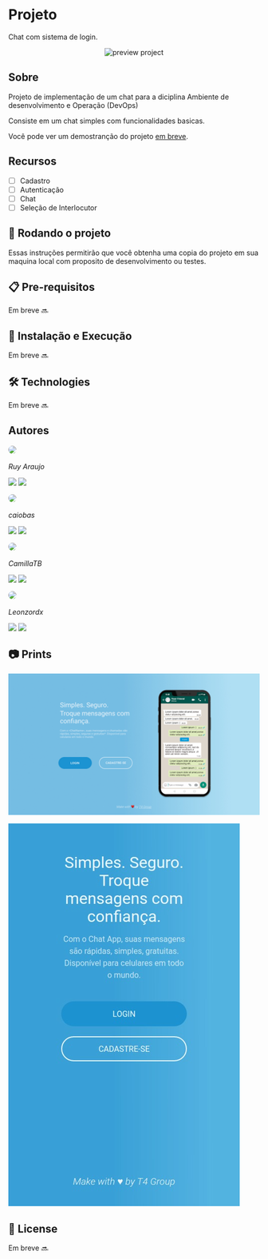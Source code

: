 # Projeto

Chat com sistema de login.

<p align="center">
<img src="http://placehold.it/850x315" alt="preview project" border="0">
</p>

## Sobre

Projeto de implementação de um chat para a diciplina Ambiente de desenvolvimento e Operação (DevOps)

Consiste em um chat simples com funcionalidades basicas.

Você pode ver um demostranção do projeto [em breve]().

## Recursos

- [ ] Cadastro
- [ ] Autenticação
- [ ] Chat
- [ ] Seleção de Interlocutor

## 🚀 Rodando o projeto

Essas instruções permitirão que você obtenha uma copia do projeto em sua maquina local com proposito de desenvolvimento ou testes.

## 📋 Pre-requisitos

Em breve 🔜

## 🔧 Instalação e Execução

Em breve 🔜

## 🛠️ Technologies

Em breve 🔜

## Autores

[<img src="https://avatars.githubusercontent.com/u/53796141?v=4" width="80px" style="border-radius:50%"/>](https://github.com/Ruy-Araujo)

_Ruy Araujo_

[<img src="https://img.shields.io/badge/LinkedIn-0077B5?style=for-the-badge&logo=linkedin&logoColor=white"/>](https://www.linkedin.com/in/ruy-araujo/)
[<img src="https://img.shields.io/badge/GitHub-100000?style=for-the-badge&logo=github&logoColor=white"/>](https://github.com/Ruy-Araujo)

[<img src="https://avatars.githubusercontent.com/u/32309203?v=4" width="80px" style="border-radius:50%"/>](https://github.com/caiobas)

_caiobas_

[<img src="https://img.shields.io/badge/LinkedIn-0077B5?style=for-the-badge&logo=linkedin&logoColor=white"/>]()
[<img src="https://img.shields.io/badge/GitHub-100000?style=for-the-badge&logo=github&logoColor=white"/>](https://github.com/caiobas)

[<img src="https://avatars.githubusercontent.com/u/90728045?v=4" width="80px" style="border-radius:50%"/>](https://github.com/CamillaTB)

_CamillaTB_

[<img src="https://img.shields.io/badge/LinkedIn-0077B5?style=for-the-badge&logo=linkedin&logoColor=white"/>]()
[<img src="https://img.shields.io/badge/GitHub-100000?style=for-the-badge&logo=github&logoColor=white"/>](https://github.com/CamillaTB)

[<img src="https://avatars.githubusercontent.com/u/87281978?v=4" width="80px" style="border-radius:50%"/>](https://github.com/Leonzordx)

_Leonzordx_

[<img src="https://img.shields.io/badge/LinkedIn-0077B5?style=for-the-badge&logo=linkedin&logoColor=white"/>]()
[<img src="https://img.shields.io/badge/GitHub-100000?style=for-the-badge&logo=github&logoColor=white"/>](https://github.com/Leonzordx)

## 📷 Prints

![Desktop Index Page](./src/media/IndexPage.jpg)

![Mobile Index Page](./src/media/mobile_index.png)

## 📄 License

Em breve 🔜
